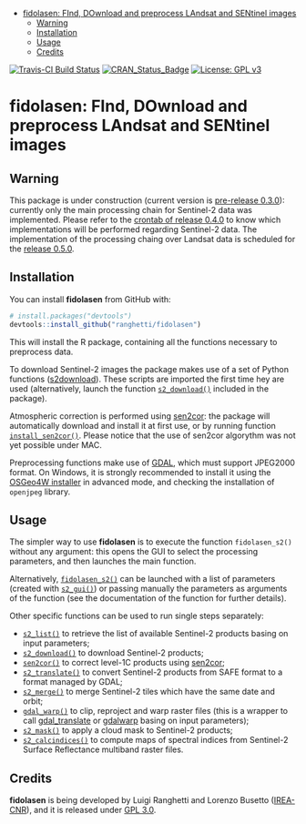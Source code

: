
-   [fidolasen: FInd, DOwnload and preprocess LAndsat and SENtinel images](#fidolasen-find-download-and-preprocess-landsat-and-sentinel-images)
    -   [Warning](#warning)
    -   [Installation](#installation)
    -   [Usage](#usage)
    -   [Credits](#credits)

<!-- README.md is generated from README.Rmd. Please edit that file -->
[![Travis-CI Build Status](https://travis-ci.org/ranghetti/fidolasen.svg?branch=master)](https://travis-ci.org/ranghetti/fidolasen) [![CRAN\_Status\_Badge](http://www.r-pkg.org/badges/version/fidolasen)](https://cran.r-project.org/package=fidolasen) [![License: GPL v3](https://img.shields.io/badge/License-GPL%20v3-blue.svg)](http://www.gnu.org/licenses/gpl-3.0)

fidolasen: FInd, DOwnload and preprocess LAndsat and SENtinel images
====================================================================

Warning
-------

This package is under construction (current version is [pre-release 0.3.0](https://github.com/ranghetti/fidolasen/releases/tag/v0.3.0)): currently only the main processing chain for Sentinel-2 data was implemented. Please refer to the [crontab of release 0.4.0](https://github.com/ranghetti/fidolasen/milestone/3) to know which implementations will be performed regarding Sentinel-2 data. The implementation of the processing chaing over Landsat data is scheduled for the [release 0.5.0](https://github.com/ranghetti/fidolasen/milestone/2).

Installation
------------

You can install **fidolasen** from GitHub with:

``` r
# install.packages("devtools")
devtools::install_github("ranghetti/fidolasen")
```

This will install the R package, containing all the functions necessary to preprocess data.

To download Sentinel-2 images the package makes use of a set of Python functions ([s2download](https://github.com/ranghetti/s2download)). These scripts are imported the first time hey are used (alternatively, launch the function [`s2_download()`](reference/install_s2download.md) included in the package).

Atmospheric correction is performed using [sen2cor](http://step.esa.int/main/third-party-plugins-2/sen2cor): the package will automatically download and install it at first use, or by running function [`install_sen2cor()`](reference/install_sen2cor.md). Please notice that the use of sen2cor algorythm was not yet possible under MAC.

Preprocessing functions make use of [GDAL](http://www.gdal.org), which must support JPEG2000 format. On Windows, it is strongly recommended to install it using the [OSGeo4W installer](http://download.osgeo.org/osgeo4w/osgeo4w-setup-x86_64.exe) in advanced mode, and checking the installation of `openjpeg` library.

Usage
-----

The simpler way to use **fidolasen** is to execute the function `fidolasen_s2()` without any argument: this opens the GUI to select the processing parameters, and then launches the main function.

Alternatively, [`fidolasen_s2()`](reference/fidolasen_s2.md) can be launched with a list of parameters (created with [`s2_gui()`](reference/s2_gui.md)) or passing manually the parameters as arguments of the function (see the documentation of the function for further details).

Other specific functions can be used to run single steps separately:

-   [`s2_list()`](reference/s2_list.md) to retrieve the list of available Sentinel-2 products basing on input parameters;
-   [`s2_download()`](reference/s2_download.md) to download Sentinel-2 products;
-   [`sen2cor()`](reference/sen2cor.html) to correct level-1C products using [sen2cor](http://step.esa.int/main/third-party-plugins-2/sen2cor);
-   [`s2_translate()`](reference/s2_translate.md) to convert Sentinel-2 products from SAFE format to a format managed by GDAL;
-   [`s2_merge()`](reference/s2_merge.md) to merge Sentinel-2 tiles which have the same date and orbit;
-   [`gdal_warp()`](reference/gdal_warp.md) to clip, reproject and warp raster files (this is a wrapper to call [gdal\_translate](http://www.gdal.org/gdal_translate.html) or [gdalwarp](http://www.gdal.org/gdalwarp.html) basing on input parameters);
-   [`s2_mask()`](reference/s2_mask.md) to apply a cloud mask to Sentinel-2 products;
-   [`s2_calcindices()`](reference/s2_calcindices.md) to compute maps of spectral indices from Sentinel-2 Surface Reflectance multiband raster files.

Credits
-------

**fidolasen** is being developed by Luigi Ranghetti and Lorenzo Busetto ([IREA-CNR](http://www.irea.cnr.it)), and it is released under [GPL 3.0](https://www.gnu.org/licenses/gpl.html).
